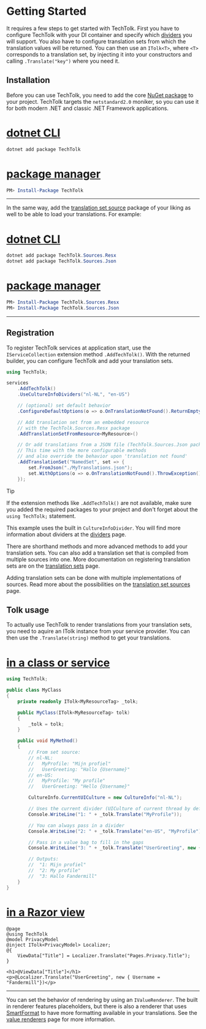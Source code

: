 
# Getting Started

It requires a few steps to get started with TechTolk. First you have to
configure TechTolk with your DI container and specify which
[dividers](./dividers.md) you will support. You also have to configure
translation sets from which the translation values will be returned. You can
then use an `ITolk<T>`, where `<T>` corresponds to a translation set, by
injecting it into your constructors and calling `.Translate("key")` where you
need it.

## Installation

Before you can use TechTolk, you need to add the core [NuGet package](https://www.nuget.org/packages/TechTolk) to your project. TechTolk targets the `netstandard2.0` moniker, so you can use it for both modern .NET and classic .NET Framework applications.

# [dotnet CLI](#tab/dotnet-cli)

```powershell
dotnet add package TechTolk
```

# [package manager](#tab/package-manager)

```powershell
PM> Install-Package TechTolk
```
---

In the same way, add the [translation set source](./sources/index.md) package of your liking as well to be able to load your translations. For example:

# [dotnet CLI](#tab/dotnet-cli)

```powershell
dotnet add package TechTolk.Sources.Resx
dotnet add package TechTolk.Sources.Json
```

# [package manager](#tab/package-manager)

```powershell
PM> Install-Package TechTolk.Sources.Resx
PM> Install-Package TechTolk.Sources.Json
```
---

## Registration

To register TechTolk services at application start, use the `IServiceCollection`
extension method `.AddTechTolk()`. With the returned builder, you can configure
TechTolk and add your translation sets.

```csharp
using TechTolk;

services
    .AddTechTolk()
    .UseCultureInfoDividers("nl-NL", "en-US")

    // (optional) set default behavior
    .ConfigureDefaultOptions(o => o.OnTranslationNotFound().ReturnEmptyString())

    // Add translation set from an embedded resource
    // with the TechTolk.Sources.Resx package
    .AddTranslationSetFromResource<MyResource>()

    // Or add translations from a JSON file (TechTolk.Sources.Json package)
    // This time with the more configurable methods
    // and also override the behavior upon 'translation not found'
    .AddTranslationSet("NamedSet", set => {
        set.FromJson("./MyTranslations.json");
        set.WithOptions(o => o.OnTranslationNotFound().ThrowException());
    });
```

> [!TIP]
> If the extension methods like `.AddTechTolk()` are not available, make sure
> you added the required packages to your project and don't forget about the
> `using TechTolk;` statement.

This example uses the built in `CultureInfoDivider`. You will find more
information about dividers at the [dividers](dividers.md) page.

There are shorthand methods and more advanced methods to add your translation
sets. You can also add a translation set that is compiled from multiple sources
into one. More documentation on registering translation sets are on the
[translation sets](translation-sets.md) page.

Adding translation sets can be done with multiple implementations of sources. 
Read more about the possibilities on the [translation set sources](sources/index.md)
page.

## Tolk usage

To actually use TechTolk to render translations from your translation sets, you
need to aquire an ITolk instance from your service provider. You can then use
the `.Translate(string)` method to get your translations.

# [in a class or service](#tab/class-or-service)

```csharp
using TechTolk;

public class MyClass
{
    private readonly ITolk<MyResourceTag> _tolk;

    public MyClass(ITolk<MyResourceTag> tolk)
    {
        _tolk = tolk;
    }

    public void MyMethod()
    {
        // From set source:
        // nl-NL:
        //   MyProfile: "Mijn profiel"
        //   UserGreeting: "Hallo {Username}"
        // en-US:
        //   MyProfile: "My profile"
        //   UserGreeting: "Hello {Username}"

        CultureInfo.CurrentUICulture = new CultureInfo("nl-NL");

        // Uses the current divider (UICulture of current thread by default)
        Console.WriteLine("1: " + _tolk.Translate("MyProfile"));

        // You can always pass in a divider
        Console.WriteLine("2: " + _tolk.Translate("en-US", "MyProfile"));

        // Pass in a value bag to fill in the gaps
        Console.WriteLine("3: " + _tolk.Translate("UserGreeting", new { Username = "Fandermill"});

        // Outputs:
        //  "1: Mijn profiel"
        //  "2: My profile"
        //  "3: Hallo Fandermill"
    }
}
```

# [in a Razor view](#tab/razor-view)

```
@page
@using TechTolk
@model PrivacyModel
@inject ITolk<PrivacyModel> Localizer;
@{
    ViewData["Title"] = Localizer.Translate("Pages.Privacy.Title");
}

<h1>@ViewData["Title"]</h1>
<p>@Localizer.Translate("UserGreeting", new { Username = "Fandermill"})</p>
```
---

You can set the behavior of rendering by using an `IValueRenderer`. The built in
renderer features placeholders, but there is also a renderer that uses
[SmartFormat](https://github.com/axuno/SmartFormat) to have more formatting
available in your translations. See the [value renderers](value-renderers.md)
page for more information.
